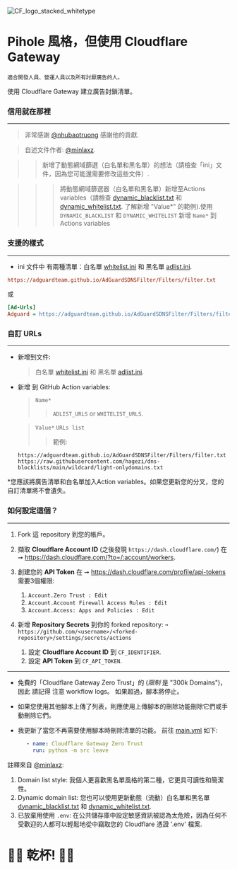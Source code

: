 ![CF_logo_stacked_whitetype](https://github.com/luxysiv/Cloudflare-Gateway-Pihole/assets/46205571/b8b7b12b-2fd8-4978-8e3c-2472a4167acb)


# Pihole 風格，但使用 Cloudflare Gateway
`適合開發人員、營運人員以及所有討厭廣告的人。`

使用 Cloudflare Gateway 建立廣告封鎖清單。

### 信用就在那裡
---

> 非常感謝 [@nhubaotruong](https://github.com/nhubaotruong) 感謝他的貢獻.

> 自述文件作者: [@minlaxz](https://github.com/minlaxz).

>> 新增了動態網域篩選（白名單和黑名單）的想法（請檢查「ini」文件，因為您可能還需要修改這些文件）.

>>> 將動態網域篩選器（白名單和黑名單）新增至Actions variables（請檢查 [dynamic_blacklist.txt](./lists/dynamic_blacklist.txt) 和 [dynamic_whitelist.txt](./lists/dynamic_whitelist.txt). 了解新增 "Value*" 的範例).使用 `DYNAMIC_BLACKLIST` 和 `DYNAMIC_WHITELIST` 新增 `Name*` 到 Actions variables 

### 支援的樣式
---
* ini 文件中 有兩種清單：白名單 [whitelist.ini](./lists/whitelist.ini) 和 黑名單 [adlist.ini](./lists/adlist.ini).

```ini
https://adguardteam.github.io/AdGuardSDNSFilter/Filters/filter.txt
```
或
```ini
[Ad-Urls]
Adguard = https://adguardteam.github.io/AdGuardSDNSFilter/Filters/filter.txt
```

### 自訂 URLs
---
* 新增到文件:
  > 白名單 [whitelist.ini](./lists/whitelist.ini) 和 黑名單 [adlist.ini](./lists/adlist.ini).

* 新增 到 GitHub Action variables:
  > `Name*`
  >> `ADLIST_URLS` or `WHITELIST_URLS`.

  > `Value*` `URLs list`
  >> 範例:
  ```text
  https://adguardteam.github.io/AdGuardSDNSFilter/Filters/filter.txt
  https://raw.githubusercontent.com/hagezi/dns-blocklists/main/wildcard/light-onlydomains.txt
  ```

*您應該將廣告清單和白名單加入Action variables。如果您更新您的分叉，您的自訂清單將不會遺失。

### 如何設定這個？
---
1. Fork 這 repository 到您的帳戶。
2. 擷取 **Cloudflare Account ID** (之後發現 `https://dash.cloudflare.com/`) 在 ➞ https://dash.cloudflare.com/?to=/:account/workers.
3. 創建您的 **API Token** 在 ➞ https://dash.cloudflare.com/profile/api-tokens 需要3個權限:
   1. `Account.Zero Trust : Edit`
   2. `Account.Account Firewall Access Rules : Edit`
   3. `Account.Access: Apps and Policies : Edit`

4. 新增 **Repository Secrets** 到你的 forked repository:
`➞ https://github.com/<username>/<forked-repository>/settings/secrets/actions`
   1. 設定 **Cloudflare Account ID** 到 `CF_IDENTIFIER`.
   2. 設定 **API Token** 到 `CF_API_TOKEN`.
---
* 免費的「Cloudflare Gateway Zero Trust」的 (*限制* 是 "300k Domains")，因此 請記得 注意 workflow logs。 如果超過，腳本將停止。

* 如果您使用其他腳本上傳了列表，則應使用上傳腳本的刪除功能刪除它們或手動刪除它們。

* 我更新了當您不再需要使用腳本時刪除清單的功能。 前往 [main.yml](.github/workflows/main.yml) 如下:

```yml
      - name: Cloudflare Gateway Zero Trust 
        run: python -m src leave
```

註釋來自 [@minlaxz](https://github.com/minlaxz):
1. Domain list style: 我個人更喜歡黑名單風格的第二種，它更具可讀性和簡潔性。
2. Dynamic domain list: 您也可以使用更新動態（流動）白名單和黑名單 [dynamic_blacklist.txt](./lists/dynamic_blacklist.txt) 和 [dynamic_whitelist.txt](./lists/dynamic_whitelist.txt).
3. 已放棄用使用 `.env`: 在公共儲存庫中設定敏感資訊被認為太危險，因為任何不受歡迎的人都可以輕鬆地從中竊取您的 Cloudflare 憑證 '.env' 檔案.

🥂🥂 乾杯! 🍻🍻
===
